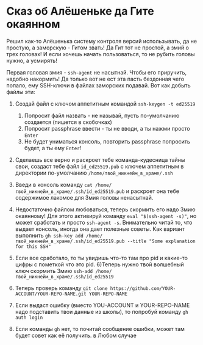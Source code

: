 # Сказ об Алёшеньке да Гите окаянном
Решил как-то Алёшенька систему контроля версий использывать, да не простую, а заморcкую - Гитом звать!
Да Гит тот не простой, а змий о трех головах! И если хочешь начать пользоваться, то не рубить головы нужно, а усмирять!

Первая головая змия - `ssh-agent` не насытнай. Чтобы его приручить, надобно накормить!
Да только вот не ест эта пасть бездонная чего попало, ему SSH-ключи в файлах заморских подавай.
Вот как добыть файлы эти:
1) Создай файл с ключом аппетитным командой `ssh-keygen -t ed25519`
    1. Попросит файл назвать - не называй, пусть по-умолчанию создается (пишется в скобочках)
	2. Попросит passphrase ввести - ты не вводи, а ты нажми просто `Enter`
	3. Не будет униматься консоль, повторить passphrase попросить будет, а ты ему `Enter`!
	
2) Сделаешь все верно и раскроет тебе команда-кудесница тайны свои, создаст тебе файл `id_ed25519.pub` с ключем аппетитным в директории по-умолчанию `/home/твой_никнейм_в_храме/.ssh`
3) Введи в консоль команду `cat /home/твой_никнейм_в_храме/.ssh/id_ed25519.pub` и раскроет она тебе содержимое лакомое для Змия головы ненасытнай.
4) Недостаточно файлом любоваться, теперь скормить его надо Змию окаянному! Для этого активируй команду `eval "$(ssh-agent -s)"`, но может сработать и просто `ssh-agent -s`.
Внимательно читай то, что выдает консоль, иногда она дает полезные советы. Как вариант выполнить `gh ssh-key add /home/твой_никнейм_в_храме/.ssh/id_ed25519.pub --title "Some explanation for this SSH"`
5) Если все сработало, то ты увидишь что-то там про pid и какие-то цифры с пометкой что это pid.
6)Теперь нужно твой волшебный ключ скормить Змию `ssh-add /home/твой_никнейм_в_храме/.ssh/id_ed25519`
7) Теперь проверь команду `git clone https://github.com/YOUR-ACCOUNT/YOUR-REPO-NAME.git YOUR-REPO-NAME`
8) Если выдаст ошибку (вместо YOU-ACCOUNT и YOUR-REPO-NAME надо подставить твои данные из школы), то попробуй команду `gh auth login`
9) Если команды `gh` нет, то почитай сообщение ошибки, может там будет совет как её получить. в Любом случае  
	
